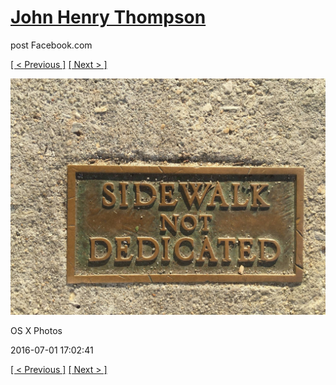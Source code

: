 # [John Henry Thompson](../README.md)
post Facebook.com

[[ < Previous ]](2016-07-03-2.md) [[ Next > ]](2016-06-29-2.md)

[![](../media/2016-07-01/OS-X-Photos.jpg)](../README.md)

OS X Photos

2016-07-01 17:02:41

[[ < Previous ]](2016-07-03-2.md) [[ Next > ]](2016-06-29-2.md)